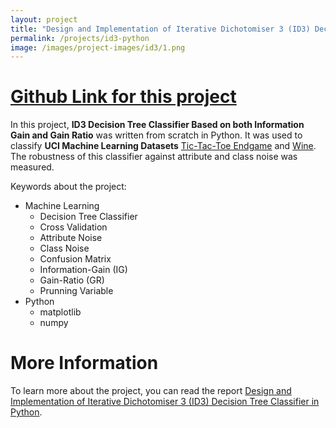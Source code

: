 ```yaml
---
layout: project
title: "Design and Implementation of Iterative Dichotomiser 3 (ID3) Decision Tree Classifier in Python"
permalink: /projects/id3-python
image: /images/project-images/id3/1.png
---
```


# [Github Link for this project](https://github.com/samialperen/id3_decision_tree_classifier)

In this project, **ID3 Decision Tree Classifier Based on both Information Gain and Gain Ratio** was written from scratch in Python. It was used to classify **UCI Machine Learning Datasets** [Tic-Tac-Toe Endgame](https://archive.ics.uci.edu/ml/datasets/Tic-Tac-Toe+Endgame) and [Wine](https://archive.ics.uci.edu/ml/datasets/Wine). The robustness of this classifier against attribute and class noise was measured. 

Keywords about the project:
* Machine Learning
    * Decision Tree Classifier
    * Cross Validation
    * Attribute Noise
    * Class Noise
    * Confusion Matrix
    * Information-Gain (IG) 
    * Gain-Ratio (GR)
    * Prunning Variable
* Python
    * matplotlib
    * numpy


# More Information
To learn more about the project, you can read the report [Design and Implementation of Iterative Dichotomiser 3 (ID3) Decision Tree Classifier in Python](https://github.com/samialperen/id3_decision_tree_classifier/blob/master/doc/Design%20and%20Implementation%20of%20Iterative%0ADichotomiser%203%20(ID3)%20Decision%20Tree%20Classifier%20with%0APython.pdf).  


